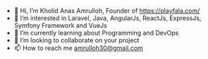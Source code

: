 - 👋 Hi, I’m Kholid Anas Amrulloh, Founder of https://playfala.com/
- 👀 I’m interested in Laravel, Java, AngularJs, ReactJs, ExpressJs, Symfony Framework and VueJs
- 🌱 I’m currently learning about Programming and DevOps
- 💞️ I’m looking to collaborate on your project
- 📫 How to reach me amrulloh30@gmail.com
